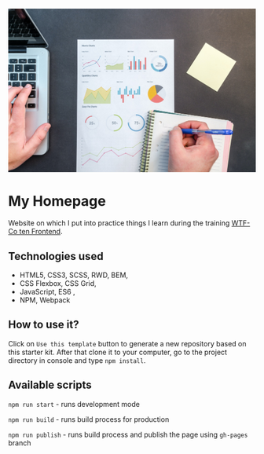 ![cover](gh/homepage.jpg)

# My Homepage 

Website on which I put into practice things I learn during the training [WTF-Co ten Frontend](https://cotenfrontend.pl/).

## Technologies used

- HTML5, CSS3, SCSS, RWD, BEM,
- CSS Flexbox, CSS Grid,
- JavaScript, ES6 ,
- NPM, Webpack

## How to use it?

Click on `Use this template` button to generate a new repository based on this starter kit. After that clone it to your computer, go to the project directory in console and type `npm install`.

## Available scripts

`npm run start` - runs development mode

`npm run build` - runs build process for production

`npm run publish` - runs build process and publish the page using `gh-pages` branch

